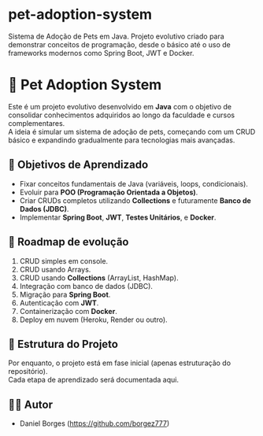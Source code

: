 # pet-adoption-system
Sistema de Adoção de Pets em Java. Projeto evolutivo criado para demonstrar conceitos de programação, desde o básico até o uso de frameworks modernos como Spring Boot, JWT e Docker.

# 🐾 Pet Adoption System

Este é um projeto evolutivo desenvolvido em **Java** com o objetivo de consolidar conhecimentos adquiridos ao longo da faculdade e cursos complementares.  
A ideia é simular um sistema de adoção de pets, começando com um CRUD básico e expandindo gradualmente para tecnologias mais avançadas.

## 🚀 Objetivos de Aprendizado
- Fixar conceitos fundamentais de Java (variáveis, loops, condicionais).
- Evoluir para **POO (Programação Orientada a Objetos)**.
- Criar CRUDs completos utilizando **Collections** e futuramente **Banco de Dados (JDBC)**.
- Implementar **Spring Boot**, **JWT**, **Testes Unitários**, e **Docker**.

## 🔮 Roadmap de evolução
1. CRUD simples em console.
2. CRUD usando Arrays.
3. CRUD usando **Collections** (ArrayList, HashMap).
4. Integração com banco de dados (JDBC).
5. Migração para **Spring Boot**.
6. Autenticação com **JWT**.
7. Containerização com **Docker**.
8. Deploy em nuvem (Heroku, Render ou outro).

## 📂 Estrutura do Projeto
Por enquanto, o projeto está em fase inicial (apenas estruturação do repositório).  
Cada etapa de aprendizado será documentada aqui.

## 🧑‍💻 Autor
- Daniel Borges (https://github.com/borgez777)

